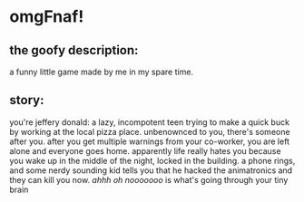 # omgFnaf!
## the goofy description:

a funny little game made by me in my spare time.

## story:

you're jeffery donald: a lazy, incompotent teen trying to make a quick buck by working at the local
pizza place. unbenownced to you, there's someone after you. 
after you get multiple warnings from your co-worker, you are left alone and everyone goes home.
apparently life really hates you because you wake up in the middle of the night, locked in the building.
a phone rings, and some nerdy sounding kid tells you that he hacked the animatronics and they can kill you now.
*ahhh oh nooooooo* is what's going through your tiny brain


